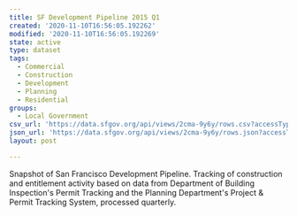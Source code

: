 ```yaml
---
title: SF Development Pipeline 2015 Q1
created: '2020-11-10T16:56:05.192262'
modified: '2020-11-10T16:56:05.192269'
state: active
type: dataset
tags:
  - Commercial
  - Construction
  - Development
  - Planning
  - Residential
groups:
  - Local Government
csv_url: 'https://data.sfgov.org/api/views/2cma-9y6y/rows.csv?accessType=DOWNLOAD'
json_url: 'https://data.sfgov.org/api/views/2cma-9y6y/rows.json?accessType=DOWNLOAD'
layout: post

---
```

Snapshot of San Francisco Development Pipeline. Tracking of construction and entitlement activity based on data from Department of Building Inspection's Permit Tracking and the Planning Department's Project & Permit Tracking System, processed quarterly.
